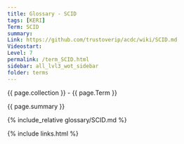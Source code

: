```yaml
---
title: Glossary - SCID
tags: [KERI]
Term: SCID
summary: 
Link: https://github.com/trustoverip/acdc/wiki/SCID.md
Videostart: 
Level: 7
permalink: /term_SCID.html
sidebar: all_lvl3_wot_sidebar
folder: terms
---
```


{{ page.collection }} - {{ page.Term }}

   {{ page.summary }}

{% include_relative glossary/SCID.md %}

 {% include links.html %} 
